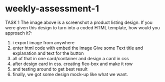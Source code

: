 # weekly-assessment-1

TASK 1 The image above is a screenshot a product listing design. If you were given this design to turn into a coded HTML template, how would you approach it?: 
 1. i export image from anywhere
 2. enter html code with embed the image Give some Text title and explanation and text for the button
 3. all of that in one card/container and design a card in css
 4. after design card in css. creating flex-box and make it row
 5. and testing around to get best result
 6. finally, we got some design mock-up like what we want.
